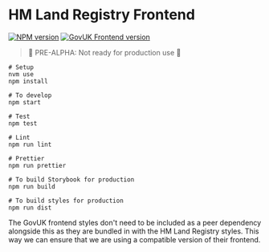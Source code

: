 # HM Land Registry Frontend

[![NPM version](https://img.shields.io/npm/v/@hmlr/frontend?style=flat-square)](https://www.npmjs.com/package/@hmlr/frontend)
[![GovUK Frontend version](https://img.shields.io/npm/dependency-version/@hmlr/frontend/govuk-frontend?style=flat-square)](https://www.npmjs.com/package/govuk-frontend)

> 🛑 PRE-ALPHA: Not ready for production use 🛑

```
# Setup
nvm use
npm install

# To develop
npm start

# Test
npm test

# Lint
npm run lint

# Prettier
npm run prettier

# To build Storybook for production
npm run build

# To build styles for production
npm run dist
```

The GovUK frontend styles don't need to be included as a peer dependency alongside this as they are bundled in with the HM Land Registry styles. This way we can ensure that we are using a compatible version of their frontend.
